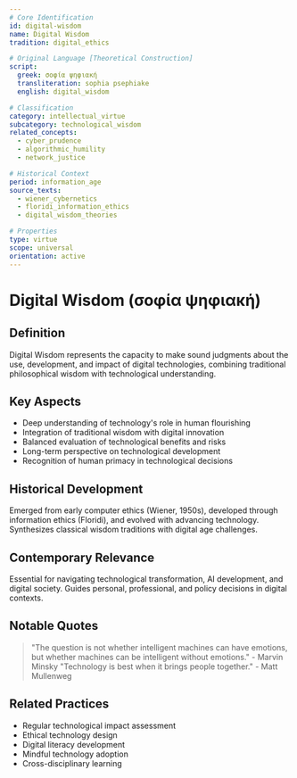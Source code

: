 ```yaml
---
# Core Identification
id: digital-wisdom
name: Digital Wisdom
tradition: digital_ethics

# Original Language [Theoretical Construction]
script:
  greek: σοφία ψηφιακή
  transliteration: sophia psephiake
  english: digital_wisdom

# Classification
category: intellectual_virtue
subcategory: technological_wisdom
related_concepts:
  - cyber_prudence
  - algorithmic_humility
  - network_justice

# Historical Context
period: information_age
source_texts:
  - wiener_cybernetics
  - floridi_information_ethics
  - digital_wisdom_theories

# Properties
type: virtue
scope: universal
orientation: active
---
```


# Digital Wisdom (σοφία ψηφιακή)

## Definition
Digital Wisdom represents the capacity to make sound judgments about the use, development, and impact of digital technologies, combining traditional philosophical wisdom with technological understanding.

## Key Aspects
- Deep understanding of technology's role in human flourishing
- Integration of traditional wisdom with digital innovation
- Balanced evaluation of technological benefits and risks
- Long-term perspective on technological development
- Recognition of human primacy in technological decisions

## Historical Development
Emerged from early computer ethics (Wiener, 1950s), developed through information ethics (Floridi), and evolved with advancing technology. Synthesizes classical wisdom traditions with digital age challenges.

## Contemporary Relevance
Essential for navigating technological transformation, AI development, and digital society. Guides personal, professional, and policy decisions in digital contexts.

## Notable Quotes
> "The question is not whether intelligent machines can have emotions, but whether machines can be intelligent without emotions." - Marvin Minsky
> "Technology is best when it brings people together." - Matt Mullenweg

## Related Practices
- Regular technological impact assessment
- Ethical technology design
- Digital literacy development
- Mindful technology adoption
- Cross-disciplinary learning